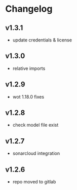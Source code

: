 # Changelog

## v1.3.1

* update credentials & license

## v1.3.0

* relative imports

## v1.2.9

* wot 1.18.0 fixes

## v1.2.8

* check model file exist

## v1.2.7

* sonarcloud integration

## v1.2.6

* repo moved to gitlab